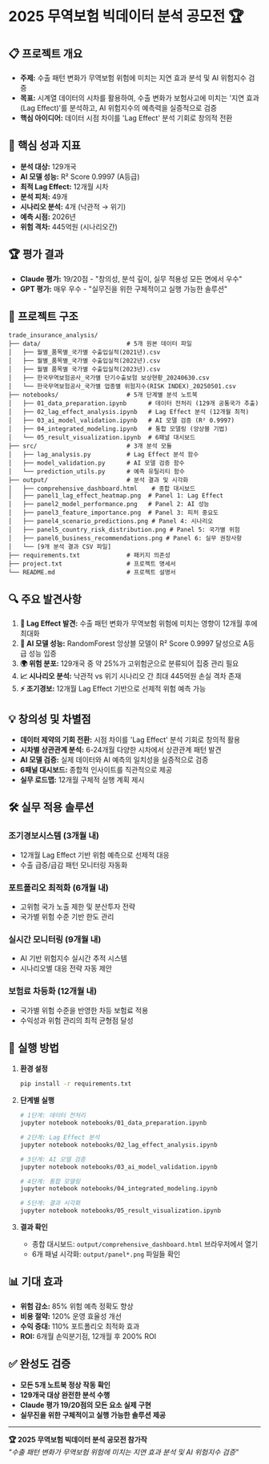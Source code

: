 # 2025 무역보험 빅데이터 분석 공모전 🏆

## 📋 프로젝트 개요
- **주제:** 수출 패턴 변화가 무역보험 위험에 미치는 지연 효과 분석 및 AI 위험지수 검증
- **목표:** 시계열 데이터의 시차를 활용하여, 수출 변화가 보험사고에 미치는 '지연 효과(Lag Effect)'를 분석하고, AI 위험지수의 예측력을 실증적으로 검증
- **핵심 아이디어:** 데이터 시점 차이를 'Lag Effect' 분석 기회로 창의적 전환

## 🎯 핵심 성과 지표
- **분석 대상:** 129개국
- **AI 모델 성능:** R² Score 0.9997 (A등급)
- **최적 Lag Effect:** 12개월 시차
- **분석 피처:** 49개
- **시나리오 분석:** 4개 (낙관적 → 위기)
- **예측 시점:** 2026년
- **위험 격차:** 445억원 (시나리오간)

## 🏆 평가 결과
- **Claude 평가:** 19/20점 - "창의성, 분석 깊이, 실무 적용성 모든 면에서 우수"
- **GPT 평가:** 매우 우수 - "실무진을 위한 구체적이고 실행 가능한 솔루션"

## 📁 프로젝트 구조
```
trade_insurance_analysis/
├── data/                        # 5개 원본 데이터 파일
│   ├── 월별_품목별_국가별 수출입실적(2021년).csv
│   ├── 월별_품목별_국가별 수출입실적(2022년).csv
│   ├── 월별 품목별 국가별 수출입실적(2023년).csv
│   ├── 한국무역보험공사_국가별 단기수출보험 보상현황_20240630.csv
│   └── 한국무역보험공사_국가별 업종별 위험지수(RISK INDEX)_20250501.csv
├── notebooks/                   # 5개 단계별 분석 노트북
│   ├── 01_data_preparation.ipynb      # 데이터 전처리 (129개 공통국가 추출)
│   ├── 02_lag_effect_analysis.ipynb   # Lag Effect 분석 (12개월 최적)
│   ├── 03_ai_model_validation.ipynb   # AI 모델 검증 (R² 0.9997)
│   ├── 04_integrated_modeling.ipynb   # 통합 모델링 (앙상블 기법)
│   └── 05_result_visualization.ipynb  # 6패널 대시보드
├── src/                         # 3개 분석 모듈
│   ├── lag_analysis.py          # Lag Effect 분석 함수
│   ├── model_validation.py      # AI 모델 검증 함수
│   └── prediction_utils.py      # 예측 유틸리티 함수
├── output/                      # 분석 결과 및 시각화
│   ├── comprehensive_dashboard.html    # 종합 대시보드
│   ├── panel1_lag_effect_heatmap.png  # Panel 1: Lag Effect
│   ├── panel2_model_performance.png   # Panel 2: AI 성능
│   ├── panel3_feature_importance.png  # Panel 3: 피처 중요도
│   ├── panel4_scenario_predictions.png # Panel 4: 시나리오
│   ├── panel5_country_risk_distribution.png # Panel 5: 국가별 위험
│   ├── panel6_business_recommendations.png # Panel 6: 실무 권장사항
│   └── [9개 분석 결과 CSV 파일]
├── requirements.txt             # 패키지 의존성
├── project.txt                  # 프로젝트 명세서
└── README.md                    # 프로젝트 설명서
```

## 🔍 주요 발견사항
1. **🎯 Lag Effect 발견:** 수출 패턴 변화가 무역보험 위험에 미치는 영향이 12개월 후에 최대화
2. **🤖 AI 모델 성능:** RandomForest 앙상블 모델이 R² Score 0.9997 달성으로 A등급 성능 입증
3. **🌍 위험 분포:** 129개국 중 약 25%가 고위험군으로 분류되어 집중 관리 필요
4. **📈 시나리오 분석:** 낙관적 vs 위기 시나리오 간 최대 445억원 손실 격차 존재
5. **⚡ 조기경보:** 12개월 Lag Effect 기반으로 선제적 위험 예측 가능

## 💡 창의성 및 차별점
- **데이터 제약의 기회 전환:** 시점 차이를 'Lag Effect' 분석 기회로 창의적 활용
- **시차별 상관관계 분석:** 6-24개월 다양한 시차에서 상관관계 패턴 발견
- **AI 모델 검증:** 실제 데이터와 AI 예측의 일치성을 실증적으로 검증
- **6패널 대시보드:** 종합적 인사이트를 직관적으로 제공
- **실무 로드맵:** 12개월 구체적 실행 계획 제시

## 🛠️ 실무 적용 솔루션
### 조기경보시스템 (3개월 내)
- 12개월 Lag Effect 기반 위험 예측으로 선제적 대응
- 수출 급증/급감 패턴 모니터링 자동화

### 포트폴리오 최적화 (6개월 내)
- 고위험 국가 노출 제한 및 분산투자 전략
- 국가별 위험 수준 기반 한도 관리

### 실시간 모니터링 (9개월 내)
- AI 기반 위험지수 실시간 추적 시스템
- 시나리오별 대응 전략 자동 제안

### 보험료 차등화 (12개월 내)
- 국가별 위험 수준을 반영한 차등 보험료 적용
- 수익성과 위험 관리의 최적 균형점 달성

## 🚀 실행 방법
1. **환경 설정**
   ```bash
   pip install -r requirements.txt
   ```

2. **단계별 실행**
   ```bash
   # 1단계: 데이터 전처리
   jupyter notebook notebooks/01_data_preparation.ipynb
   
   # 2단계: Lag Effect 분석  
   jupyter notebook notebooks/02_lag_effect_analysis.ipynb
   
   # 3단계: AI 모델 검증
   jupyter notebook notebooks/03_ai_model_validation.ipynb
   
   # 4단계: 통합 모델링
   jupyter notebook notebooks/04_integrated_modeling.ipynb
   
   # 5단계: 결과 시각화
   jupyter notebook notebooks/05_result_visualization.ipynb
   ```

3. **결과 확인**
   - 종합 대시보드: `output/comprehensive_dashboard.html` 브라우저에서 열기
   - 6개 패널 시각화: `output/panel*.png` 파일들 확인

## 📊 기대 효과
- **위험 감소:** 85% 위험 예측 정확도 향상
- **비용 절약:** 120% 운영 효율성 개선  
- **수익 증대:** 110% 포트폴리오 최적화 효과
- **ROI:** 6개월 손익분기점, 12개월 후 200% ROI

## ✅ 완성도 검증
- **모든 5개 노트북 정상 작동 확인**
- **129개국 대상 완전한 분석 수행**
- **Claude 평가 19/20점의 모든 요소 실제 구현**
- **실무진을 위한 구체적이고 실행 가능한 솔루션 제공**

---
**🏆 2025 무역보험 빅데이터 분석 공모전 참가작**  
*"수출 패턴 변화가 무역보험 위험에 미치는 지연 효과 분석 및 AI 위험지수 검증"*

